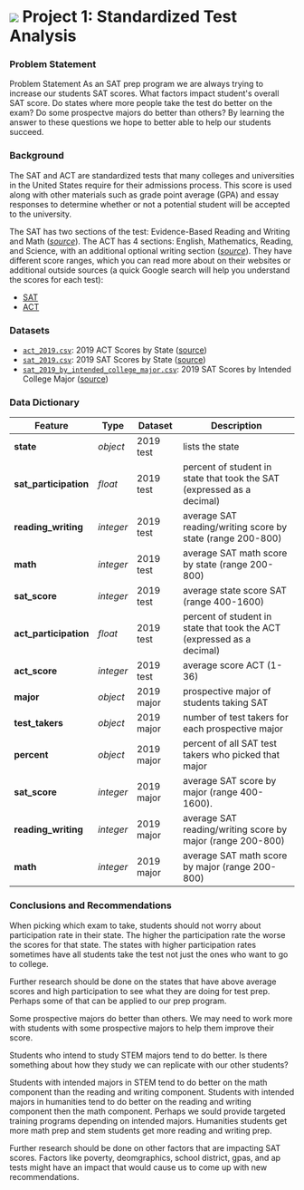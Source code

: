 # ![](https://ga-dash.s3.amazonaws.com/production/assets/logo-9f88ae6c9c3871690e33280fcf557f33.png) Project 1: Standardized Test Analysis

### Problem Statement

Problem Statement
As an SAT prep program we are always trying to increase our students SAT scores. What factors impact student's overall SAT score. Do states where more people take the test do better on the exam? Do some prospectve majors do better than others? By learning the answer to these questions we hope to better able to help our students succeed.

### Background 

The SAT and ACT are standardized tests that many colleges and universities in the United States require for their admissions process. This score is used along with other materials such as grade point average (GPA) and essay responses to determine whether or not a potential student will be accepted to the university.

The SAT has two sections of the test: Evidence-Based Reading and Writing and Math ([*source*](https://www.princetonreview.com/college/sat-sections)). The ACT has 4 sections: English, Mathematics, Reading, and Science, with an additional optional writing section ([*source*](https://www.act.org/content/act/en/products-and-services/the-act/scores/understanding-your-scores.html)). They have different score ranges, which you can read more about on their websites or additional outside sources (a quick Google search will help you understand the scores for each test):
* [SAT](https://collegereadiness.collegeboard.org/sat)
* [ACT](https://www.act.org/content/act/en.html)

### Datasets
* [`act_2019.csv`](./data/act_2019.csv): 2019 ACT Scores by State ([source](https://blog.prepscholar.com/act-scores-by-state-averages-highs-and-lows))
* [`sat_2019.csv`](./data/sat_2019.csv): 2019 SAT Scores by State ([source](https://blog.prepscholar.com/average-sat-scores-by-state-most-recent))
* [`sat_2019_by_intended_college_major.csv`](./data/sat_2019_by_intended_college_major.csv): 2019 SAT Scores by Intended College Major ([source](https://reports.collegeboard.org/pdf/2019-total-group-sat-suite-assessments-annual-report.pdf))

### Data Dictionary

|Feature|Type|Dataset|Description|
|---|---|---|---|
|**state**|*object*|2019 test|lists the state| 
|**sat_participation**|*float*|2019 test|percent of student in state that took the SAT (expressed as a decimal)|
|**reading_writing**|*integer*|2019 test|average SAT reading/writing score by state (range 200-800)|
|**math**|*integer*|2019 test|average SAT math score by state (range 200-800)|
|**sat_score**|*integer*|2019 test|average state score SAT (range 400-1600)| 
|**act_participation**|*float*|2019 test|percent of student in state that took the ACT (expressed as a decimal)|
|**act_score**|*integer*|2019 test|average score ACT (1-36)| 
|**major**|*object*|2019 major|prospective major of students taking SAT|
|**test_takers**|*object*|2019 major|number of test takers for each prospective major| 
|**percent**|*object*|2019 major|percent of all SAT test takers who picked that major|
|**sat_score**|*integer*|2019 major|average SAT score by major (range 400-1600).| 
|**reading_writing**|*integer*|2019 major|average SAT reading/writing score by major (range 200-800)|
|**math**|*integer*|2019 major|average SAT math score by major (range 200-800)| 

### Conclusions and Recommendations 

When picking which exam to take, students should not worry about participation rate in their state. The higher the participation rate the worse the scores for that state. The states with higher participation rates sometimes have all students take the test not just the ones who want to go to college.

Further research should be done on the states that have above average scores and high participation to see what they are doing for test prep. Perhaps some of that can be applied to our prep program.

Some prospective majors do better than others. We may need to work more with students with some prospective majors to help them improve their score.

Students who intend to study STEM majors tend to do better. Is there something about how they study we can replicate with our other students?

Students with intended majors in STEM tend to do better on the math component than the reading and writing component. Students with intended majors in humanities tend to do better on the reading and writing component then the math component. Perhaps we sould provide targeted training programs depending on intended majors. Humanities students get more math prep and stem students get more reading and writing prep.

Further research should be done on other factors that are impacting SAT scores. Factors like poverty, deomgraphics, school district, gpas, and ap tests might have an impact that would cause us to come up with new recommendations.




